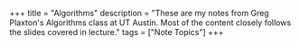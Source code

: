 +++
title = "Algorithms"
description = "These are my notes from Greg Plaxton's Algorithms class at UT Austin. Most of the content closely follows the slides covered in lecture."
tags = ["Note Topics"]
+++
